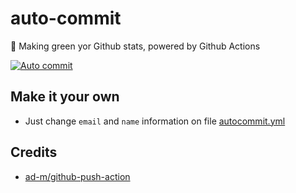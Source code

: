 # auto-commit

🌳 Making green yor Github stats, powered by Github Actions

[![Auto commit](https://github.com/mazipan/auto-commit/workflows/Auto%20commit/badge.svg)](https://github.com/mazipan/auto-commit/actions?query=workflow%3A%22Auto+commit%22)

## Make it your own

- Just change `email` and `name` information on file [autocommit.yml](https://github.com/mazipan/auto-commit/blob/master/.github/workflows/autocommit.yml#L29)

## Credits

- [ad-m/github-push-action](https://github.com/ad-m/github-push-action)


